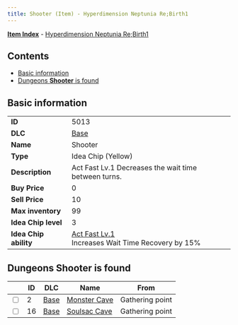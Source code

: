 ```yaml
---
title: Shooter (Item) - Hyperdimension Neptunia Re;Birth1
---
```


[**Item Index**](/neptunia/rb1/item/index.html) - [Hyperdimension Neptunia Re;Birth1](/neptunia/rb1)

## Contents

- [Basic information](#basic-information)
- [Dungeons **Shooter** is found](#dungeons-shooter-is-found)

## Basic information

|   |   |
| -- | -- |
| **ID** | 5013 |
| **DLC** | [Base](/neptunia/rb1/dlc/1-base.html) |
| **Name** | Shooter |
| **Type** | Idea Chip (Yellow) |
| **Description** | Act Fast Lv.1 Decreases the wait time between turns. |
| **Buy Price** | 0 |
| **Sell Price** | 10 |
| **Max inventory** | 99 |
| **Idea Chip level** | 3 |
| **Idea Chip ability** | [Act Fast Lv.1](/neptunia/rb1/avatar/1-9512-act-fast-lv-1.html)<br />Increases Wait Time Recovery by 15% |


## Dungeons **Shooter** is found

|    | ID | DLC | Name | From |
| -- | -- | --- | ---- | ---- |
| <input type="checkbox" id="rb1-dungeon-1-2" class="trackbox" /> | 2 | [Base](/neptunia/rb1/dlc/1-base.html) | [Monster Cave](/neptunia/rb1/dungeon/1-2-monster-cave.html) | Gathering point |
| <input type="checkbox" id="rb1-dungeon-1-16" class="trackbox" /> | 16 | [Base](/neptunia/rb1/dlc/1-base.html) | [Soulsac Cave](/neptunia/rb1/dungeon/1-16-soulsac-cave.html) | Gathering point |
